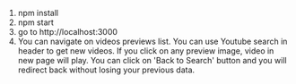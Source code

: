 1. npm install
2. npm start
3. go to http://localhost:3000
4. You can navigate on videos previews list. You can use Youtube search in header to get new videos.
If you click on any preview image, video in new page will play.
You can click on 'Back to Search' button and you will redirect back without losing your previous data.

